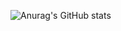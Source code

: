![Anurag's GitHub stats](https://github-readme-stats.vercel.app/api?username=imanrep&show_icons=true&bg_color=00000000)
